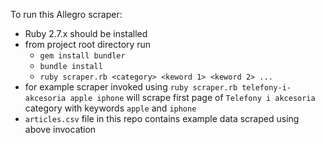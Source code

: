 To run this Allegro scraper:

 - Ruby 2.7.x should be installed
 - from project root directory run 
     - `gem install bundler` 
     - `bundle install`
     - `ruby scraper.rb <category> <keword 1> <keword 2> ...`
 - for example scraper invoked using `ruby scraper.rb telefony-i-akcesoria apple iphone` will scrape first page of `Telefony i akcesoria` category with keywords `apple` and `iphone`
 - `articles.csv` file in this repo contains example data scraped using above invocation
